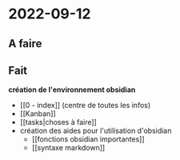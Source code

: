 # 2022-09-12

## A faire



## Fait

**création de l'environnement obsidian**
 - [[0 - index]] (centre de toutes les infos)
 - [[Kanban]]
 - [[tasks|choses à faire]]
 - création des aides pour l'utilisation d'obsidian
	 - [[fonctions obsidian importantes]]
	 - [[syntaxe markdown]]
